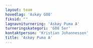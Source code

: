 ```yaml
---
layout: team
hovedlag: 'Askøy G08'
fiksid: ""
lagnavniturnering: 'Askøy Puma A'
turneringskategori: 'G08 5er'
kontaktperson: 'Kristian Johannessen'
title: 'Askøy Puma A'
---
```


